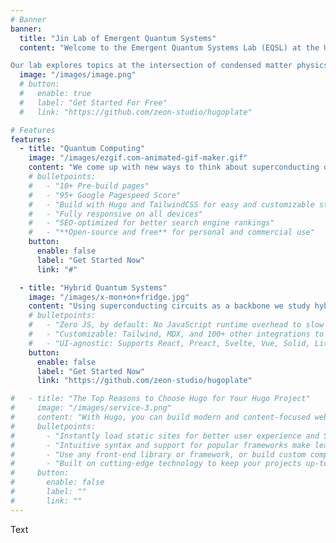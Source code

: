 ```yaml
---
# Banner
banner:
  title: "Jin Lab of Emergent Quantum Systems"
  content: "Welcome to the Emergent Quantum Systems Lab (EQSL) at the University of Notre Dame! <br /><br />

Our lab explores topics at the intersection of condensed matter physics and quantum information science. We combine nanoscale quantum electronic and photonic devices with macroscopic quantum liquids and solids to reveal exotic quantum phenomena and create transformative quantum technologies. Our research could lead to ideal platforms for quantum computing, networking, and sensing that will fundamentally change the way we think and live."
  image: "/images/image.png"
  # button:
  #   enable: true
  #   label: "Get Started For Free"
  #   link: "https://github.com/zeon-studio/hugoplate"

# Features
features:
  - title: "Quantum Computing"
    image: "/images/ezgif.com-animated-gif-maker.gif"
    content: "We come up with new ways to think about superconducting quantum circuits. We are studying ways to make quantum memories, perform error correction, and topologically protected qubits."
    # bulletpoints:
    #   - "10+ Pre-build pages"
    #   - "95+ Google Pagespeed Score"
    #   - "Build with Hugo and TailwindCSS for easy and customizable styling"
    #   - "Fully responsive on all devices"
    #   - "SEO-optimized for better search engine rankings"
    #   - "**Open-source and free** for personal and commercial use"
    button:
      enable: false
      label: "Get Started Now"
      link: "#"

  - title: "Hybrid Quantum Systems"
    image: "/images/x-mon+on+fridge.jpg"
    content: "Using superconducting circuits as a backbone we study hybrid quantum systems, linking diverse microscopic degrees of freedom together. We trap electrons floating on liquid helium above superconducting cavities. We study waves of superfluid helium in microchannels. In addition we collaborate with the Cleland and Awschalom groups to study spin physics and nanomechanics in solids."
    # bulletpoints:
    #   - "Zero JS, by default: No JavaScript runtime overhead to slow you down."
    #   - "Customizable: Tailwind, MDX, and 100+ other integrations to choose from."
    #   - "UI-agnostic: Supports React, Preact, Svelte, Vue, Solid, Lit and more."
    button:
      enable: false
      label: "Get Started Now"
      link: "https://github.com/zeon-studio/hugoplate"

#   - title: "The Top Reasons to Choose Hugo for Your Hugo Project"
#     image: "/images/service-3.png"
#     content: "With Hugo, you can build modern and content-focused websites without sacrificing performance or ease of use."
#     bulletpoints:
#       - "Instantly load static sites for better user experience and SEO."
#       - "Intuitive syntax and support for popular frameworks make learning and using Hugo a breeze."
#       - "Use any front-end library or framework, or build custom components, for any project size."
#       - "Built on cutting-edge technology to keep your projects up-to-date with the latest web standards."
#     button:
#       enable: false
#       label: ""
#       link: ""
---
```


Text